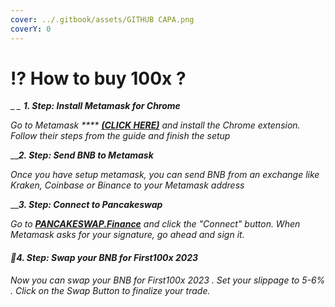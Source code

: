 ```yaml
---
cover: ../.gitbook/assets/GITHUB CAPA.png
coverY: 0
---
```


# ⁉ How to buy 100x ?

__<img src="https://catecoin.club/assets/img/metamask.svg" alt="" data-size="line"> _ **1. Step: Install Metamask for Chrome**_

_Go to Metamask \*\*\*\*_ [_**(CLICK HERE)**_](https://metamask.io/) _and install the Chrome extension. Follow their steps from the guide and finish the setup_

__<img src="https://catecoin.club/assets/img/bnb.svg" alt="" data-size="line">_**2. Step: Send BNB to Metamask**_

_Once you have setup metamask, you can send BNB from an exchange like Kraken, Coinbase or Binance to your Metamask address_

__<img src="https://catecoin.club/assets/img/pancakeswap-cake-logo.svg" alt="" data-size="line">_**3. Step: Connect to Pancakeswap**_

_Go to_ [_**PANCAKESWAP.Finance**_](https://exchange.pancakeswap.finance/#/swap?outputCurrency=0xE4FAE3Faa8300810C835970b9187c268f55D998F) _and click the "Connect" button. When Metamask asks for your signature, go ahead and sign it._

#### _🐶4. Step: Swap your BNB for First100x 2023_

_Now you can swap your BNB for First100x 2023 . Set your slippage to 5-6% . Click on the Swap Button to finalize your trade._
